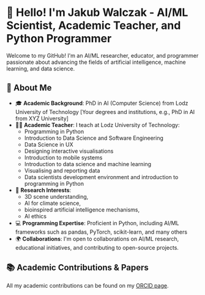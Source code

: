 # 👋 Hello! I'm Jakub Walczak - AI/ML Scientist, Academic Teacher, and Python Programmer

Welcome to my GitHub! I'm an AI/ML researcher, educator, and programmer passionate about advancing the fields of artificial intelligence, machine learning, and data science. 

## 🔬 About Me

- 🎓 **Academic Background**: PhD in AI (Computer Science) from Lodz University of Technology [Your degrees and institutions, e.g., PhD in AI from XYZ University]
- 🧑‍🏫 **Academic Teacher**: I teach at Lodz University of Technology:
  - Programming in Python
  - Introduction to Data Science and Software Engineering
  - Data Science in UX
  - Designing interactive visualisations
  - Introduction to mobile systems
  - Introduction to data science and machine learning
  - Visualising and reporting data
  - Data scientists development environment and introduction to programming in Python
- 🤖 **Research Interests**:
  - 3D scene understanding,
  - AI for climate science,
  - bioinspired artificial intelligence mechanisms,
  - AI ethics
- 💻 **Programming Expertise**: Proficient in Python, including AI/ML frameworks such as pandas, PyTorch, scikit-learn, and many others
- 🌍 **Collaborations**: I'm open to collaborations on AI/ML research, educational initiatives, and contributing to open-source projects.
  
## 📚 Academic Contributions & Papers
All my academic contributions can be found on my [ORCID page](https://orcid.org/0000-0002-5632-9484).


